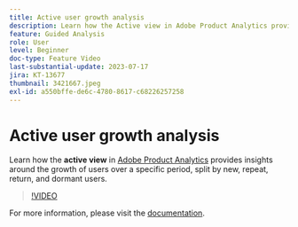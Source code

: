 ```yaml
---
title: Active user growth analysis
description: Learn how the Active view in Adobe Product Analytics provides insights around the growth of users over a specific period, split by new, repeat, return, and dormant users.
feature: Guided Analysis
role: User
level: Beginner
doc-type: Feature Video
last-substantial-update: 2023-07-17
jira: KT-13677
thumbnail: 3421667.jpeg
exl-id: a550bffe-de6c-4780-8617-c68226257258
---
```

# Active user growth analysis

Learn how the **active view** in [Adobe Product Analytics](../../adobe-product-analytics/adobe-product-analytics-overview.md) provides insights around the growth of users over a specific period, split by new, repeat, return, and dormant users.

>[!VIDEO](https://video.tv.adobe.com/v/3421667/?learn=on)

For more information, please visit the [documentation](https://experienceleague.adobe.com/docs/analytics-platform/using/guided-analysis/user-growth/active.html).
